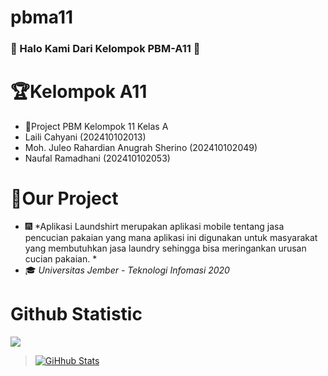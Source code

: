 # pbma11

### 👋 Halo Kami Dari Kelompok PBM-A11 👋

# 🏆Kelompok A11
- 👑Project PBM Kelompok 11 Kelas A
- Laili Cahyani (202410102013)
- Moh. Juleo Rahardian Anugrah Sherino (202410102049)
- Naufal Ramadhani (202410102053)

# 🔮Our Project
- 🎆 *Aplikasi Laundshirt merupakan aplikasi mobile tentang jasa pencucian pakaian yang mana aplikasi ini digunakan untuk masyarakat yang membutuhkan jasa laundry sehingga bisa meringankan urusan cucian pakaian. *
- 🎓 *Universitas Jember - Teknologi Infomasi 2020*

# Github Statistic
![](https://komarev.com/ghpvc/?username=NaufalR23&color=blue)

> [![GiHhub Stats](https://github-readme-stats.vercel.app/api?username=NaufalR23&show_icons=true&theme=dark&count_private=true)](https://discord.gg/q2t55neFxb)
